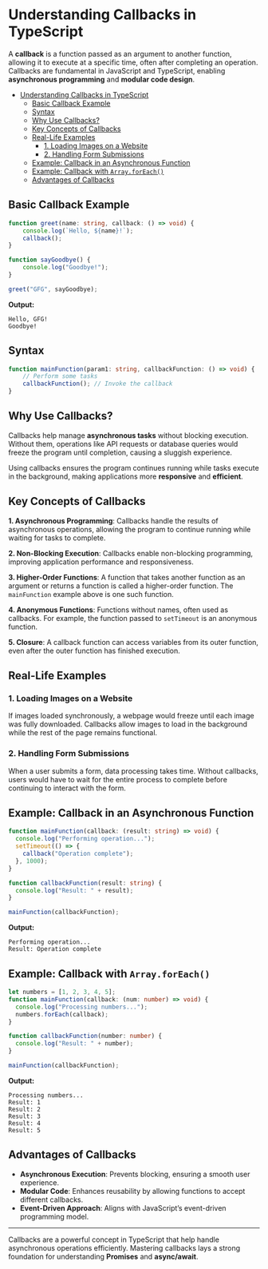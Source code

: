 # Understanding Callbacks in TypeScript

A **callback** is a function passed as an argument to another function, allowing it to execute at a specific time, often after completing an operation. Callbacks are fundamental in JavaScript and TypeScript, enabling **asynchronous programming** and **modular code design**.

- [Understanding Callbacks in TypeScript](#understanding-callbacks-in-typescript)
  - [Basic Callback Example](#basic-callback-example)
  - [Syntax](#syntax)
  - [Why Use Callbacks?](#why-use-callbacks)
  - [Key Concepts of Callbacks](#key-concepts-of-callbacks)
  - [Real-Life Examples](#real-life-examples)
    - [1. Loading Images on a Website](#1-loading-images-on-a-website)
    - [2. Handling Form Submissions](#2-handling-form-submissions)
  - [Example: Callback in an Asynchronous Function](#example-callback-in-an-asynchronous-function)
  - [Example: Callback with `Array.forEach()`](#example-callback-with-arrayforeach)
  - [Advantages of Callbacks](#advantages-of-callbacks)

## Basic Callback Example

```typescript
function greet(name: string, callback: () => void) {
    console.log(`Hello, ${name}!`);
    callback();
}

function sayGoodbye() {
    console.log("Goodbye!");
}

greet("GFG", sayGoodbye);
```

**Output:**

```text
Hello, GFG!
Goodbye!
```

## Syntax

```typescript
function mainFunction(param1: string, callbackFunction: () => void) {
    // Perform some tasks
    callbackFunction(); // Invoke the callback
}
```

## Why Use Callbacks?

Callbacks help manage **asynchronous tasks** without blocking execution. Without them, operations like API requests or database queries would freeze the program until completion, causing a sluggish experience.

Using callbacks ensures the program continues running while tasks execute in the background, making applications more **responsive** and **efficient**.

## Key Concepts of Callbacks

**1. Asynchronous Programming**: Callbacks handle the results of asynchronous operations, allowing the program to continue running while waiting for tasks to complete.

**2. Non-Blocking Execution**: Callbacks enable non-blocking programming, improving application performance and responsiveness.

**3. Higher-Order Functions**: A function that takes another function as an argument or returns a function is called a higher-order function. The `mainFunction` example above is one such function.

**4. Anonymous Functions**: Functions without names, often used as callbacks. For example, the function passed to `setTimeout` is an anonymous function.

**5. Closure**: A callback function can access variables from its outer function, even after the outer function has finished execution.

## Real-Life Examples

### 1. Loading Images on a Website

If images loaded synchronously, a webpage would freeze until each image was fully downloaded. Callbacks allow images to load in the background while the rest of the page remains functional.

### 2. Handling Form Submissions

When a user submits a form, data processing takes time. Without callbacks, users would have to wait for the entire process to complete before continuing to interact with the form.

## Example: Callback in an Asynchronous Function

```typescript
function mainFunction(callback: (result: string) => void) {
  console.log("Performing operation...");
  setTimeout(() => {
    callback("Operation complete");
  }, 1000);
}

function callbackFunction(result: string) {
  console.log("Result: " + result);
}

mainFunction(callbackFunction);
```

**Output:**

```text
Performing operation...
Result: Operation complete
```

## Example: Callback with `Array.forEach()`

```typescript
let numbers = [1, 2, 3, 4, 5];
function mainFunction(callback: (num: number) => void) {
  console.log("Processing numbers...");
  numbers.forEach(callback);
}

function callbackFunction(number: number) {
  console.log("Result: " + number);
}

mainFunction(callbackFunction);
```

**Output:**

```text
Processing numbers...
Result: 1
Result: 2
Result: 3
Result: 4
Result: 5
```

## Advantages of Callbacks

- **Asynchronous Execution**: Prevents blocking, ensuring a smooth user experience.
- **Modular Code**: Enhances reusability by allowing functions to accept different callbacks.
- **Event-Driven Approach**: Aligns with JavaScript’s event-driven programming model.

---

Callbacks are a powerful concept in TypeScript that help handle asynchronous operations efficiently. Mastering callbacks lays a strong foundation for understanding **Promises** and **async/await**.
